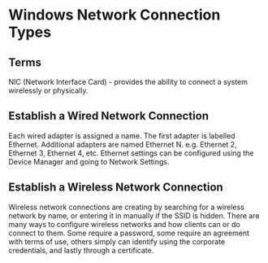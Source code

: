 # Windows Network Connection Types

## Terms

NIC (Network Interface Card) - provides the ability to connect a system wirelessly or physically.

## Establish a Wired Network Connection

Each wired adapter is assigned a name. The first adapter is labelled Ethernet. Additional adapters are named Ethernet N. e.g. Ethernet 2, Ethernet 3, Ethernet 4, etc. Ethernet settings can be configured using the Device Manager and going to Network Settings.

## Establish a Wireless Network Connection

Wireless network connections are creating by searching for a wireless network by name, or entering it in manually if the SSID is hidden. There are many ways to configure wireless networks and how clients can or do connect to them. Some require a password, some require an agreement with terms of use, others simply can identify using the corporate credentials, and lastly through a certificate.